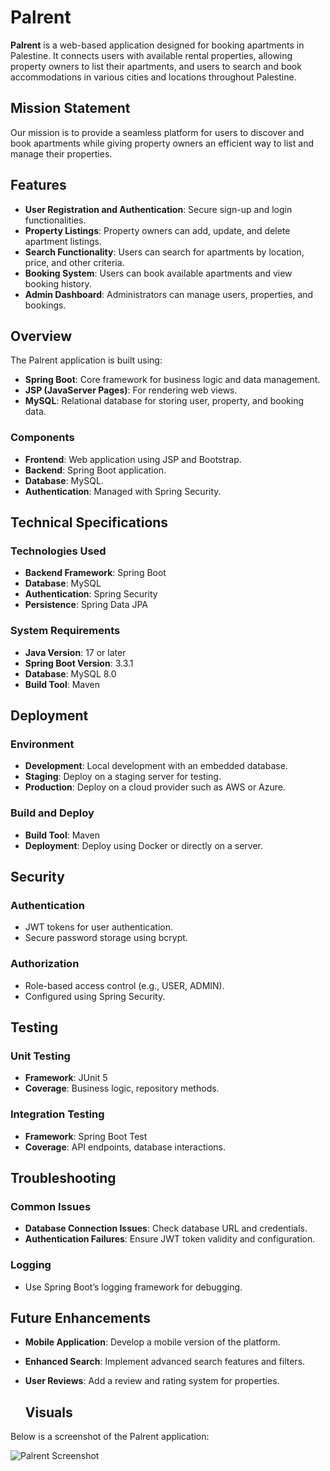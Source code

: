 # Palrent

**Palrent** is a web-based application designed for booking apartments in Palestine. It connects users with available rental properties, allowing property owners to list their apartments, and users to search and book accommodations in various cities and locations throughout Palestine.

## Mission Statement

Our mission is to provide a seamless platform for users to discover and book apartments while giving property owners an efficient way to list and manage their properties.

## Features

- **User Registration and Authentication**: Secure sign-up and login functionalities.
- **Property Listings**: Property owners can add, update, and delete apartment listings.
- **Search Functionality**: Users can search for apartments by location, price, and other criteria.
- **Booking System**: Users can book available apartments and view booking history.
- **Admin Dashboard**: Administrators can manage users, properties, and bookings.

## Overview

The Palrent application is built using:

- **Spring Boot**: Core framework for business logic and data management.
- **JSP (JavaServer Pages)**: For rendering web views.
- **MySQL**: Relational database for storing user, property, and booking data.

### Components

- **Frontend**: Web application using JSP and Bootstrap.
- **Backend**: Spring Boot application.
- **Database**: MySQL.
- **Authentication**: Managed with Spring Security.

## Technical Specifications

### Technologies Used

- **Backend Framework**: Spring Boot
- **Database**: MySQL
- **Authentication**: Spring Security
- **Persistence**: Spring Data JPA

### System Requirements

- **Java Version**: 17 or later
- **Spring Boot Version**: 3.3.1
- **Database**: MySQL 8.0
- **Build Tool**: Maven

## Deployment

### Environment

- **Development**: Local development with an embedded database.
- **Staging**: Deploy on a staging server for testing.
- **Production**: Deploy on a cloud provider such as AWS or Azure.

### Build and Deploy

- **Build Tool**: Maven
- **Deployment**: Deploy using Docker or directly on a server.

## Security

### Authentication

- JWT tokens for user authentication.
- Secure password storage using bcrypt.

### Authorization

- Role-based access control (e.g., USER, ADMIN).
- Configured using Spring Security.

## Testing

### Unit Testing

- **Framework**: JUnit 5
- **Coverage**: Business logic, repository methods.

### Integration Testing

- **Framework**: Spring Boot Test
- **Coverage**: API endpoints, database interactions.


## Troubleshooting

### Common Issues

- **Database Connection Issues**: Check database URL and credentials.
- **Authentication Failures**: Ensure JWT token validity and configuration.

### Logging

- Use Spring Boot’s logging framework for debugging.

## Future Enhancements

- **Mobile Application**: Develop a mobile version of the platform.
- **Enhanced Search**: Implement advanced search features and filters.
- **User Reviews**: Add a review and rating system for properties.

  ## Visuals

Below is a screenshot of the Palrent application:

![Palrent Screenshot](https://example.com/path/to/your/image.png)


